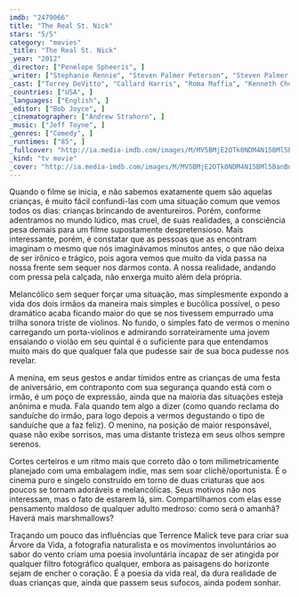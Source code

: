 ```yaml
---
imdb: "2479066"
title: "The Real St. Nick"
stars: "5/5"
category: "movies"
_title: "The Real St. Nick"
_year: "2012"
_director: ["Penelope Spheeris", ]
_writer: ["Stephanie Rennie", "Steven Palmer Peterson", "Steven Palmer Peterson", ]
_cast: ["Torrey DeVitto", "Callard Harris", "Roma Maffia", "Kenneth Choi", "Matt Felker", "Alix Elizabeth Gitter", "Mark Adair-Rios", "Aaron Landon", "Thomas Sellwood", ]
_countries: ["USA", ]
_languages: ["English", ]
_editor: ["Bob Joyce", ]
_cinematographer: ["Andrew Strahorn", ]
_music: ["Jeff Toyne", ]
_genres: ["Comedy", ]
_runtimes: ["85", ]
_fullcover: "http://ia.media-imdb.com/images/M/MV5BMjE2OTk0NDM4N15BMl5BanBnXkFtZTcwMjM0MzE4OA@@.jpg"
_kind: "tv movie"
_cover: "http://ia.media-imdb.com/images/M/MV5BMjE2OTk0NDM4N15BMl5BanBnXkFtZTcwMjM0MzE4OA@@._V1._SX95_SY140_.jpg"
---
```

Quando o filme se inicia, e não sabemos exatamente quem são aquelas crianças, é muito fácil confundi-las com uma situação comum que vemos todos os dias: crianças brincando de aventureiros. Porém, conforme adentramos no mundo lúdico, mas cruel, de suas realidades, a consciência pesa demais para um filme supostamente despretensioso. Mais interessante, porém, é constatar que as pessoas que as encontram imaginam o mesmo que nós imaginávamos minutos antes, o que não deixa de ser irônico e trágico, pois agora vemos que muito da vida passa na nossa frente sem sequer nos darmos conta. A nossa realidade, andando com pressa pela calçada, não enxerga muito além dela própria.

Melancólico sem sequer forçar uma situação, mas simplesmente expondo a vida dos dois irmãos da maneira mais simples e bucólica possível, o peso dramático acaba ficando maior do que se nos tivessem empurrado uma trilha sonora triste de violinos. No fundo, o simples fato de vermos o menino carregando um porta-violinos e admirando sorrateiramente uma jovem ensaiando o violão em seu quintal é o suficiente para que entendamos muito mais do que qualquer fala que pudesse sair de sua boca pudesse nos revelar.

A menina, em seus gestos e andar tímidos entre as crianças de uma festa de aniversário, em contraponto com sua segurança quando está com o irmão, é um poço de expressão, ainda que na maioria das situações esteja anônima e muda. Fala quando tem algo a dizer (como quando reclama do sanduíche do irmão, para logo depois a vermos degustando o tipo de sanduíche que a faz feliz). O menino, na posição de maior responsável, quase não exibe sorrisos, mas uma distante tristeza em seus olhos sempre serenos.

Cortes certeiros e um ritmo mais que correto dão o tom milimetricamente planejado com uma embalagem indie, mas sem soar clichê/oportunista. É o cinema puro e singelo construído em torno de duas criaturas que aos poucos se tornam adoráveis e melancólicas. Seus motivos não nos interessam, mas o fato de estarem lá, sim. Compartilhamos com elas esse pensamento maldoso de qualquer adulto medroso: como será o amanhã? Haverá mais marshmallows?

Traçando um pouco das influências que Terrence Malick teve para criar sua Árvore da Vida, a fotografia naturalista e os movimentos involuntários ao sabor do vento criam uma poesia involuntária incapaz de ser atingida por qualquer filtro fotográfico qualquer, embora as paisagens do horizonte sejam de encher o coração. É a poesia da vida real, da dura realidade de duas crianças que, ainda que passem seus sufocos, ainda podem sonhar.

